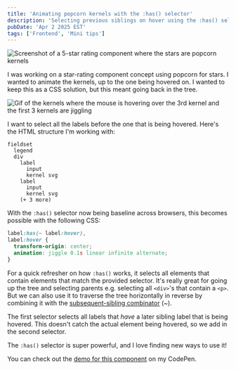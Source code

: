 ```yaml
---
title: 'Animating popcorn kernels with the :has() selector'
description: 'Selecting previous siblings on hover using the :has() selector.'
pubDate: 'Apr 2 2025 EST'
tags: ['Frontend', 'Mini tips']
---
```


![Screenshot of a 5-star rating component where the stars are popcorn kernels](@/images/popcorn1.png)

I was working on a star-rating component concept using popcorn for stars. I wanted to animate the kernels, up to the one
being hovered on. I wanted to keep this as a CSS solution, but this meant going back in the tree.

![Gif of the kernels where the mouse is hovering over the 3rd kernel and the first 3 kernels are jiggling](@/images/popcorn-jiggle.gif)

I want to select all the labels before the one that is being hovered. Here's the HTML structure I'm working with:

```
fieldset
  legend
  div
    label
      input
      kernel svg
    label
      input
      kernel svg
    (+ 3 more)

```

With the `:has()` selector now being baseline across browsers, this becomes possible with the following CSS:

```css
label:has(~ label:hover),
label:hover {
  transform-origin: center;
  animation: jiggle 0.1s linear infinite alternate;
}
```

For a quick refresher on how `:has()` works, it selects all elements that contain elements that match the provided selector.
It's really great for going up the tree and selecting parents e.g. selecting all `<div>`'s that contain a `<p>`.
But we can also use it to traverse the tree horizontally in reverse by combining it with the
[subsequent-sibling combinator](https://developer.mozilla.org/en-US/docs/Web/CSS/Subsequent-sibling_combinator) (~).

The first selector selects all labels that _have_ a later sibling label that is being hovered. This doesn't catch the actual element
being hovered, so we add in the second selector.

The `:has()` selector is super powerful, and I love finding new ways to use it!

You can check out the [demo for this component](https://codepen.io/AshJohns/pen/zxYyVjp) on my CodePen.

